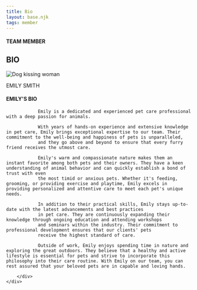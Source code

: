 ```yaml
---
title: Bio
layout: base.njk
tags: member
---
```

<section class="team-member-bio">
    <div class="about-us-header">
        <div>
            <div id="vertical-line"></div>
        </div>
        <div class="header-text">
            <h4>TEAM MEMBER</h6>
            <h1 id="team-header">BIO</h1>
        </div>
    </div>
    <div class="team-member-img-and-bio">
        <div class="team-member-img">
            <div>
                <img src="\images\team-member1.png" alt="Dog kissing woman">
                <p>EMILY SMITH</p>
            </div>
        </div>
        <div class="team-member-info">
            <h4>EMILY'S BIO</h4>

                Emily is a dedicated and experienced pet care professional with a deep passion for animals. 

                With years of hands-on experience and extensive knowledge in pet care, Emily brings exceptional expertise to our team. Their commitment to the well-being and happiness of pets is unparalleled, 
                and they go above and beyond to ensure that every furry friend receives the utmost care.

                Emily's warm and compassionate nature makes them an instant favorite among both pets and their owners. They have a keen understanding of animal behavior and can quickly establish a bond of trust with even 
                the most timid or anxious pets. Whether it's feeding, grooming, or providing exercise and playtime, Emily excels in providing personalized and attentive care to meet each pet's unique needs.

                In addition to their practical skills, Emily stays up-to-date with the latest advancements and best practices 
                in pet care. They are continuously expanding their knowledge through ongoing education and attending workshops 
                and seminars within the industry. Their commitment to professional development ensures that our clients' pets 
                receive the highest standard of care.
                
                Outside of work, Emily enjoys spending time in nature and exploring the great outdoors. They believe that a healthy and active lifestyle is essential for pets and strive to incorporate this philosophy into their care routine. With Emily on our team, you can rest assured that your beloved pets are in capable and loving hands.
            
        </div>
    </div>
</section>